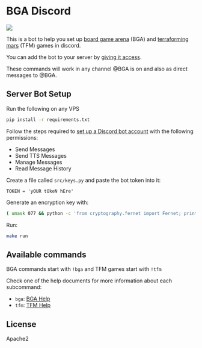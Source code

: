 # BGA Discord 

![](https://i.imgur.com/KgvqoU0.png)

This is a bot to help you set up [board game arena](https://boardgamearena.com) (BGA) 
and [terraforming mars](https://github.com/bafolts/terraforming-mars) (TFM) games in discord.

You can add the bot to your server by [giving it access](https://discord.com/api/oauth2/authorize?client_id=711844812424216598&permissions=79872&scope=bot).

These commands will work in any channel @BGA is on and also as direct messages to @BGA.

## Server Bot Setup

Run the following on any VPS

```bash
pip install -r requirements.txt
```

Follow the steps required to [set up a Discord bot account](https://discordpy.readthedocs.io/en/latest/discord.html) with the following permissions:

- Send Messages
- Send TTS Messages
- Manage Messages
- Read Message History

Create a file called `src/keys.py` and paste the bot token into it:

```
TOKEN = 'yOUR tOkeN hEre'
```

Generate an encryption key with:

```bash
( umask 077 && python -c 'from cryptography.fernet import Fernet; print("FERNET_KEY = %s" % Fernet.generate_key())' >> src/keys.py )
```

Run:

```bash
make run
```


## Available commands

BGA commands start with `!bga` and TFM games start with `!tfm`

Check one of the help documents for more information about each subcommand:

* `bga`: [BGA Help](bga_help_msg.md)
* `tfm`: [TFM Help](tfm_help_msg.md)

## License

Apache2